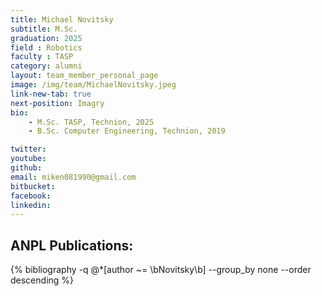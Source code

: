 ```yaml
---
title: Michael Novitsky
subtitle: M.Sc. 
graduation: 2025
field : Robotics
faculty : TASP
category: alumni
layout: team_member_personal_page
image: /img/team/MichaelNovitsky.jpeg
link-new-tab: true
next-position: Imagry
bio:
    - M.Sc. TASP, Technion, 2025
    - B.Sc. Computer Engineering, Technion, 2019

twitter: 
youtube: 
github: 
email: miken081990@gmail.com
bitbucket: 
facebook:
linkedin: 
---
```


## ANPL Publications:

{% bibliography -q @*[author ~= \bNovitsky\b] --group_by none --order descending %}

